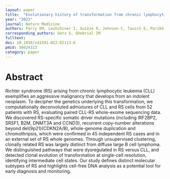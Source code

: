 ```yaml
---
layout: paper
title:  "Evolutionary history of transformation from chronic lymphocytic leukemia to Richter syndrome"
year: "2023"
journal: Nature Medicine
authors: Parry EM, Leshchiner I, Guièze R, Johnson C, Tausch E, Parikh SA, Lemvigh C, Broséus J, Hergalant S, Messer C, Utro F, Levovitz C, Rhrissorrakrai K, Li L, Rosebrock D, Yin S, Deng S, Slowik K, Jacobs R, Huang T, Li S, Fell G, Redd R, Lin Z, Knisbacher BA, Livitz D, Schneider C, Ruthen N, Elagina L, Taylor-Weiner A, Persaud B, Martinez A, Fernandes SM, Purroy N, Anandappa AJ, Ma J, Hess J, Rassenti LZ, Kipps TJ, Jain N, Wierda W, Cymbalista F, Feugier P, Kay NE, Livak KJ, Danysh BP, Stewart C, Neuberg D, Davids MS, Brown JR, Parida L, Stilgenbauer S, Getz G, Wu CJ
corresponding_authors: Getz G, Ghobrial IM
fulltext: 
doi: 10.1038/s41591-022-02113-6
pmid: 36624313
category: paper
---
```


# Abstract

Richter syndrome (RS) arising from chronic lymphocytic leukemia (CLL) exemplifies an aggressive malignancy that develops from an indolent neoplasm. To decipher the genetics underlying this transformation, we computationally deconvoluted admixtures of CLL and RS cells from 52 patients with RS, evaluating paired CLL-RS whole-exome sequencing data. We discovered RS-specific somatic driver mutations (including IRF2BP2, SRSF1, B2M, DNMT3A and CCND3), recurrent copy-number alterations beyond del(9p21)(CDKN2A/B), whole-genome duplication and chromothripsis, which were confirmed in 45 independent RS cases and in an external set of RS whole genomes. Through unsupervised clustering, clonally related RS was largely distinct from diffuse large B cell lymphoma. We distinguished pathways that were dysregulated in RS versus CLL, and detected clonal evolution of transformation at single-cell resolution, identifying intermediate cell states. Our study defines distinct molecular subtypes of RS and highlights cell-free DNA analysis as a potential tool for early diagnosis and monitoring.



